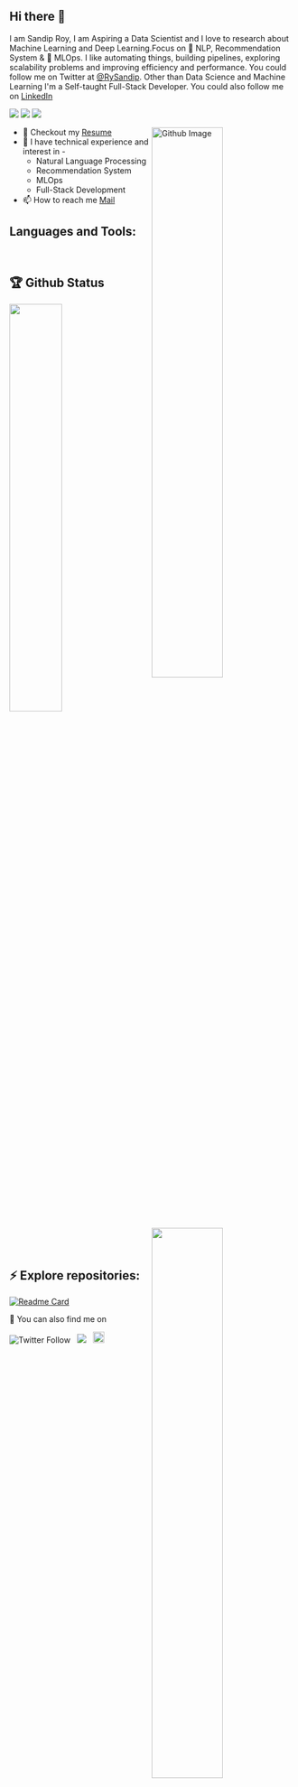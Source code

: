 ## Hi there :wave:
I am Sandip Roy, I am Aspiring a Data Scientist and I love to research about Machine Learning and Deep Learning.Focus on 📜 NLP, Recommendation System & 🚀 MLOps. I like automating things, building pipelines, exploring scalability problems and improving efficiency and performance. You could follow me on Twitter at [@RySandip](https://twitter.com/RySandip). Other than Data Science and Machine Learning I'm a Self-taught Full-Stack Developer. You could also follow me on [LinkedIn](https://www.linkedin.com/in/pransandip)


![](https://komarev.com/ghpvc/?username=pransandip&style=flat)
![](https://img.shields.io/badge/focus-MLOps-3c9)
![](https://badges.pufler.dev/repos/pransandip/?style=flat&logo=github&color=green)

<img width="50%" align="right" alt="Github Image" src="https://raw.githubusercontent.com/onimur/.github/master/.resources/git-header.svg" />

*  📝 Checkout my [Resume](https://drive.google.com/file/d/1CLM1eM_Be7OPyMBsJ286xuYmVhr0kTuF/view?usp=sharing)
*  🧠 I have technical experience and interest in -
   * Natural Language Processing
   * Recommendation System
   * MLOps
   * Full-Stack Development
* 📫 How to reach me [Mail](mailto:pransandip@gmail.com)

## Languages and Tools:
<br>

## 🏆 Github Status
<img  src="https://github-readme-stats-zeta-woad.vercel.app/api?username=pransandip&hide=contribs&count_private=true&show_icons=true&hide_border=true&theme=radical" width="50%" align="right" >

<img  src="https://github-readme-streak-stats.herokuapp.com/?user=pransandip&theme=dark" width="43%" >
<br>

## ⚡ Explore repositories:
[![Readme Card](https://github-readme-stats-zeta-woad.vercel.app/api/pin/?username=pransandip&show_owner=true&theme=vue&repo=Advanced-Housing-Prices)](https://github.com/pransandip/Advanced-Housing-Prices)


💬 You can also find me on

![Twitter Follow](https://img.shields.io/twitter/follow/RySandip?label=%40RySandip&style=social "follow me on Twitter")&nbsp;&nbsp; [![](https://img.shields.io/badge/Medium-12100E?style=flat&logo=medium&logoColor=black&color=white)](https://medium.com/@pransandip "Read my blogs on Medium")&nbsp;&nbsp;   <a href="https://www.linkedin.com/in/pransandip/"><img src=https://content.linkedin.com/content/dam/me/business/en-us/amp/brand-site/v2/bg/LI-Bug.svg.original.svg height="20px"/><a/>

